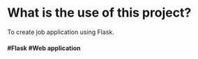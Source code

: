 # What is the use of this project?

To create job application using Flask.

#### #Flask #Web application